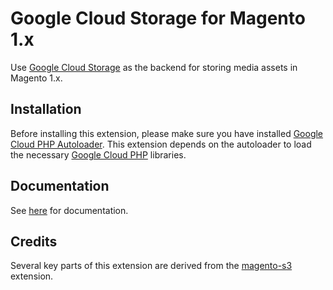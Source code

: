# Google Cloud Storage for Magento 1.x

Use [Google Cloud Storage](https://cloud.google.com/storage/) as the backend for storing media assets in Magento 1.x.

## Installation

Before installing this extension, please make sure you have installed [Google Cloud PHP Autoloader](https://github.com/auroraextensions/googlecloudphpautoloader).
This extension depends on the autoloader to load the necessary [Google Cloud PHP](https://github.com/googleapis/google-cloud-php) libraries.

## Documentation

See [here](https://docs.auroraextensions.com/magento/extensions/1.x/magegcs/latest/) for documentation.

## Credits

Several key parts of this extension are derived from the [magento-s3](https://github.com/thaiphan/magento-s3) extension.
